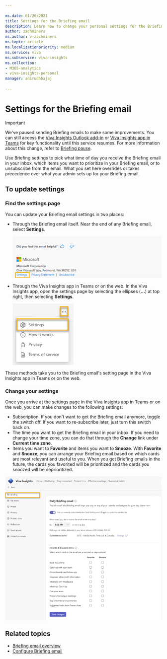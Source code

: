 ```yaml
---

ms.date: 01/26/2021
title: Settings for the Briefing email
description: Learn how to change your personal settings for the Briefing email from Microsoft Viva
author: zachminers
ms.author: v-zachminers
ms.topic: article
ms.localizationpriority: medium 
ms.service: viva 
ms.subservice: viva-insights 
ms.collection: 
- M365-analytics
- viva-insights-personal
manager: anirudhbajaj

---
```

# Settings for the Briefing email

>[!Important]
>We've paused sending Briefing emails to make some improvements. You can still access the [Viva Insights Outlook add-in](../use/add-in.md) or [Viva Insights app in Teams](../teams/introduction.md) for key functionality until this service resumes. For more information about this change, refer to [Briefing pause](../reference/briefing-pause.md).

Use Briefing settings to pick what time of day you receive the Briefing email in your inbox, which items you want to prioritize in your Briefing email, or to unsubscribe from the email. What you set here  overrides or takes precedence over what your admin sets up for your Briefing email.

## To update settings

### Find the settings page

You can update your Briefing email settings in two places:

* Through the Briefing email itself. Near the end of any Briefing email, select **Settings**.

    ![Screenshot of the Settings link at the bottom of the Briefing email.](./images/be-settings-link.png)
* Through the Viva Insights app in Teams or on the web. In the Viva Insights app, open the settings page by selecting the ellipses (**...**) at top right, then selecting **Settings**.

    ![Screenshot of the ellipses at the app's top right, with the menu expanded and Settings highlighted.](./images/be-settings-ellipses.png)

These methods take you to the Briefing email's setting page in the Viva Insights app in Teams or on the web.

### Change your settings

Once you arrive at the settings page in the Viva Insights app in Teams or on the web, you can make changes to the following settings:

* Subscription. If you don't want to get the Briefing email anymore, toggle the switch off. If you want to re-subscribe later, just turn this switch back on.
* The time you want to get the Briefing email in your inbox. If you need to change your time zone, you can do that through the **Change** link under **Current time zone**.
* Items you want to **Favorite** and items you want to **Snooze**. With **Favorite** and **Snooze**, you can arrange your Briefing email based on which cards are most relevant and useful to you. When you get Briefing emails in the future, the cards you favorited will be prioritized and the cards you snoozed will be deprioritized.

 ![Screenshot of the Settings page in the app, with Briefing highlighted on the app's left pane.](./images/be-settings-app2.png)

## Related topics

* [Briefing email overview](be-overview.md)
* [Configure Briefing email](be-admin.md)

